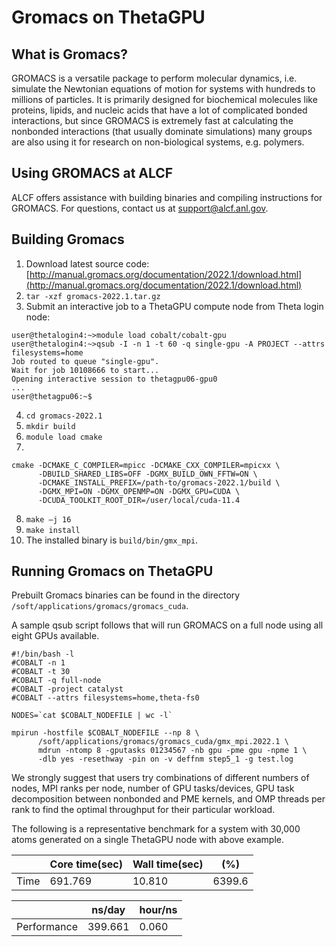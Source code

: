 # Gromacs on ThetaGPU

## What is Gromacs?
GROMACS is a versatile package to perform molecular dynamics, i.e. simulate the Newtonian equations of motion for systems with hundreds to millions of particles. It is primarily designed for biochemical molecules like proteins, lipids, and nucleic acids that have a lot of complicated bonded interactions, but since GROMACS is extremely fast at calculating the nonbonded interactions (that usually dominate simulations) many groups are also using it for research on non-biological systems, e.g. polymers.

## Using GROMACS at ALCF
ALCF offers assistance with building binaries and compiling instructions for GROMACS. For questions, contact us at support@alcf.anl.gov.

## Building Gromacs

1. Download latest source code: [http://manual.gromacs.org/documentation/2022.1/download.html](http://manual.gromacs.org/documentation/2022.1/download.html)
2. ```tar -xzf gromacs-2022.1.tar.gz```
3. Submit an interactive job to a ThetaGPU compute node from Theta login node:
```
user@thetalogin4:~>module load cobalt/cobalt-gpu
user@thetalogin4:~>qsub -I -n 1 -t 60 -q single-gpu -A PROJECT --attrs filesystems=home
Job routed to queue "single-gpu".
Wait for job 10108666 to start...
Opening interactive session to thetagpu06-gpu0
...
user@thetagpu06:~$ 
```
4. ```cd gromacs-2022.1```
5. ```mkdir build```
6. ```module load cmake```
7. 
```
cmake -DCMAKE_C_COMPILER=mpicc -DCMAKE_CXX_COMPILER=mpicxx \
      -DBUILD_SHARED_LIBS=OFF -DGMX_BUILD_OWN_FFTW=ON \
      -DCMAKE_INSTALL_PREFIX=/path-to/gromacs-2022.1/build \
      -DGMX_MPI=ON -DGMX_OPENMP=ON -DGMX_GPU=CUDA \
      -DCUDA_TOOLKIT_ROOT_DIR=/user/local/cuda-11.4
```
8. ```make –j 16```
9. ```make install```
10. The installed binary is `build/bin/gmx_mpi`.

## Running Gromacs on ThetaGPU
Prebuilt Gromacs binaries can be found in the directory `/soft/applications/gromacs/gromacs_cuda`.

A sample qsub script follows that will run GROMACS on a full node using all eight GPUs available.

```
#!/bin/bash -l
#COBALT -n 1
#COBALT -t 30 
#COBALT -q full-node 
#COBALT -project catalyst 
#COBALT --attrs filesystems=home,theta-fs0

NODES=`cat $COBALT_NODEFILE | wc -l`

mpirun -hostfile $COBALT_NODEFILE --np 8 \
      /soft/applications/gromacs/gromacs_cuda/gmx_mpi.2022.1 \
      mdrun -ntomp 8 -gputasks 01234567 -nb gpu -pme gpu -npme 1 \
      -dlb yes -resethway -pin on -v deffnm step5_1 -g test.log
```
 
We strongly suggest that users try combinations of different numbers of nodes, MPI ranks per node, number of GPU tasks/devices, GPU task decomposition between nonbonded and PME kernels, and OMP threads per rank to find the optimal throughput for their particular workload.

The following is a representative benchmark for a system with 30,000 atoms generated on a single ThetaGPU node with above example.

| | Core time(sec)| Wall time(sec) | (%) | 
| ----------- | ----------- | ----------- | -- |
| Time | 691.769 | 10.810 | 6399.6 |

| | ns/day | hour/ns |
| -- | -- | -- |
| Performance | 399.661 | 0.060  |

